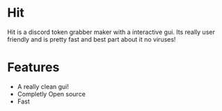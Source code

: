 # Hit
Hit is a discord token grabber maker with a interactive gui. Its really user friendly and is pretty
fast and best part about it no viruses!

# Features

* A really clean gui!
* Completly Open source
* Fast
